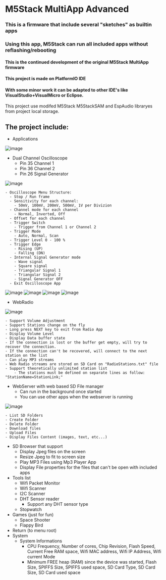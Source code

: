 # M5Stack MultiApp Advanced

### This is a firmware that include several "sketches" as builtin apps
### Using this app, M5Stack can run all included apps without reflashing/rebooting
#### This is the continued development of the original M5Stack MultiApp firmware
#### This project is made on PlatformIO IDE
#### With some minor work it can be adapted to other IDE's like VisualStudio+VisualMicro or Eclipse.

This project use modifed M5Stack M5StackSAM and EspAudio libraryes from project local storage.

## The project include:
- Applications

![image](MultiAppImgs/Apps.jpg)

  - Dual Channel Oscilloscope
    - Pin 35 Channel 1
    - Pin 36 Channel 2
    - Pin 26 Signal Generator
    
  ![image](MultiAppImgs/Oscilloscope.jpg)
  
    - Oscilloscope Menu Structure:
      - Stop / Run frame
      - Sensitivity for each channel:
        - 50mV, 100mV, 200mV, 500mV, 1V per Divizion
      - Channel mode for each channel
        - Normal, Inverted, Off
      - Offset for each channel
      - Trigger Switch
        - Trigger from Channel 1 or Channel 2
      - Trigger Mode
        - Auto, Normal, Scan
      - Trigger Level 0 - 100 %
      - Trigger Edge
        - Rising (UP)
        - Falling (DN)
      - Internal Signal Generator mode
        - Wave signal
        - Square signal
        - Triangular Signal 1
        - Triangular Signal 2
        - Signal Generator OFF
      - Exit Oscilloscope App
      
![image](MultiAppImgs/Wave.jpg) ![image](MultiAppImgs/Square.jpg) ![image](MultiAppImgs/Saw1.jpg) ![image](MultiAppImgs/Saw2.jpg)
  
  - WebRadio
  
  ![image](MultiAppImgs/WebRadio.jpg)
  
    - Support Volume Adjustment
    - Support Stations change on the fly
    - Long press NEXT key to exit from Radio App
    - Display Volume Level
    - Display Data buffer state
    - If the connection is lost or the buffer get empty, will try to recover the connection. 
    - If the connection can't be recovered, will connect to the next station on the list
    - Can play MP3 streams
    - Web Radio streams are stored on SD Card on "RadioStations.txt" file
    - Support theoretically unlimited station list
        - The stations must be defined on separate lines as follow: "StationName=StationLink;"
        
        
  - WebServer with web based SD File manager
    + Can run in the background once started
    + You can use other apps when the webserver is running
    
   ![image](MultiAppImgs/WebServer.jpg)
    
    - List SD Folders
    - Create Folder
    - Delete Folder
    - Download files
    - Upload Files
    - Display Files Content (images, text, etc...)
    
    
  - SD Browser that support
    + Display Jpeg files on the screen
    + Resize Jpeg to fit to screen size
    + Play MP3 Files using Mp3 Player App
    + Display File properties for the files that can't be open with included apps
  - Tools list
    + Wifi Packet Monitor
    + Wifi Scanner
    + I2C Scanner
    + DHT Sensor reader
      + Support any DHT sensor type
    - Stopwatch
  - Games (just for fun)
    + Space Shooter
    + Flappy Bird
- Return (to menu root)
- System
  + System Informations
    + CPU Frequency, Number of cores, Chip Revision, Flash Speed, Current Free RAM space, Wifi MAC address, Wifi IP Address, Wifi current Mode
    + Minimum FREE heap (RAM) since the device was started, Flash Size, SPIFFS Size, SPIFFS used space, SD Card Type, SD Card Size, SD Card used space
    
